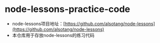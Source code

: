 # node-lessons-practice-code
- node-lessons项目地址：[https://github.com/alsotang/node-lessons](https://github.com/alsotang/node-lessons)
- 本仓库用于存放node-lessons的练习代码